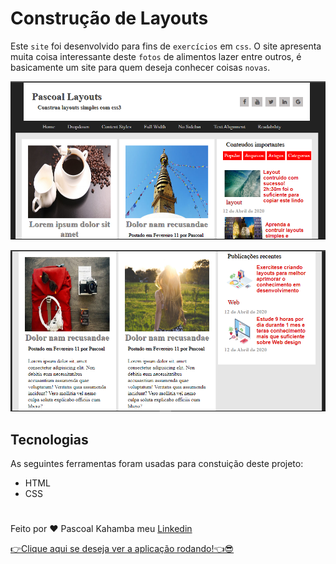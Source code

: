 # Construção de Layouts

Este `site` foi desenvolvido para fins de `exercícios` em `css`. O site apresenta muita coisa interessante deste `fotos` de alimentos lazer entre outros, é basicamente um site para quem deseja conhecer coisas `novas`.

![aqui aparece a foto do projeto ](img/fotoprojeto.PNG)

![aqui aparece a segunda foto do projeto](img/fotoprojeto01.PNG)

## Tecnologias

As seguintes ferramentas foram usadas para constuição deste projeto:

- HTML
- CSS

#

Feito por ❤ Pascoal Kahamba meu [Linkedin](https://www.linkedin.com/in/pascoal-kahamba-7b43bb233?lipi=urn%3Ali%3Apage%3Ad_flagship3_profile_view_base_contact_details%3BTg8LEKayToyytOX1pVAQ%2Bg%3D%3D)

[👉Clique aqui se deseja ver a aplicação rodando!👈😎](https://conta-diasdo-ano.vercel.app/)
